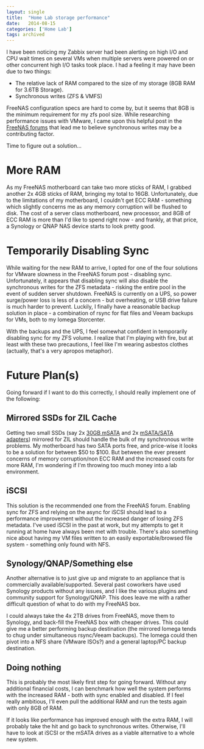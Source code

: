 ```yaml
---
layout: single
title:  "Home Lab storage performance"
date:   2014-08-15
categories: ['Home Lab']
tags: archived
---
```

I have been noticing my Zabbix server had been alerting on high I/O and CPU wait times on several VMs when multiple servers were powered on or other concurrent high I/O tasks took place. I had a feeling it may have been due to two things:

* The relative lack of RAM compared to the size of my storage (8GB RAM for 3.6TB Storage).
* Synchronous writes (ZFS & VMFS)

FreeNAS configuration specs are hard to come by, but it seems that 8GB is the minimum requirement for my zfs pool size. While researching performance issues with VMware, I came upon this helpful post in the [FreeNAS forums][1] that lead me to believe synchronous writes may be a contributing factor.

Time to figure out a solution...

# More RAM

As my FreeNAS motherboard can take two more sticks of RAM, I grabbed another 2x 4GB sticks of RAM, bringing my total to 16GB. Unfortunately, due to the limitations of my motherboard, I couldn't get ECC RAM - something which slightly concerns me as any memory corruption will be flushed to disk. The cost of a server class motherboard, new processor, and 8GB of ECC RAM is more than I'd like to spend right now - and frankly, at that price, a Synology or QNAP NAS device starts to look pretty good.

# Temporarily Disabling Sync

While waiting for the new RAM to arrive, I opted for one of the four solutions for VMware slowness in the FreeNAS forum post - disabling sync. Unfortunately, it appears that disabling sync will also disable the synchronous writes for the ZFS metadata - risking the entire pool in the event of sudden server shutdown. FreeNAS is currently on a UPS, so power surge/power loss is less of a concern - but overheating, or USB drive failure is much harder to prevent. Luckily, I finally have a reasonable backup solution in place - a combination of rsync for flat files and Veeam backups for VMs, both to my Iomega Storcenter.

With the backups and the UPS, I feel somewhat confident in temporarily disabling sync for my ZFS volume. I realize that I'm playing with fire, but at least with these two precautions, I feel like I'm wearing asbestos clothes (actually, that's a very apropos metaphor).

# Future Plan(s)

Going forward if I want to do this correctly, I should really implement one of the following:

## Mirrored SSDs for ZIL Cache

Getting two small SSDs (say 2x [30GB mSATA][2] and 2x [mSATA/SATA adapters][3]) mirrored for ZIL should handle the bulk of my synchronous write problems. My motherboard has two SATA ports free, and price-wise it looks to be a solution for between $50 to $100. But between the ever present concerns of memory corruption/non ECC RAM and the increased costs for more RAM, I'm wondering if I'm throwing too much money into a lab environment.

## iSCSI

This solution is the recommended one from the FreeNAS forum. Enabling sync for ZFS and relying on the async for iSCSI should lead to a performance improvement without the increased danger of losing ZFS metadata. I've used iSCSI in the past at work, but my attempts to get it running at home have always been met with trouble. There's also something nice about having my VM files written to an easily exportable/browsed file system - something only found with NFS.

## Synology/QNAP/Something else

Another alternative is to just give up and migrate to an appliance that is commercially available/supported. Several past coworkers have used Synology products without any issues, and I like the various plugins and community support for Synology/QNAP. This does leave me with a rather difficult question of what to do with my FreeNAS box.

I could always take the 4x 2TB drives from FreeNAS, move them to Synology, and back-fill the FreeNAS box with cheaper drives. This could give me a better performing backup destination (the mirrored Iomega tends to chug under simultaneous rsync/Veeam backups). The Iomega could then pivot into a NFS share (VMware ISOs?) and a general laptop/PC backup destination.

## Doing nothing

This is probably the most likely first step for going forward. Without any additional financial costs, I can benchmark how well the system performs with the increased RAM - both with sync enabled and disabled. If I feel really ambitious, I'll even pull the additional RAM and run the tests again with only 8GB of RAM.

If it looks like performance has improved enough with the extra RAM, I will probably take the hit and go back to synchronous writes. Otherwise, I'll have to look at iSCSI or the mSATA drives as a viable alternative to a whole new system.

[1]: http://forums.freenas.org/index.php?threads/sync-writes-or-why-is-my-esxi-nfs-so-slow-and-why-is-iscsi-faster.12506/
[2]: http://www.amazon.com/MyDigitalSSD-Bullet-Proof-mSATA-Solid/dp/B00B3X72U4
[3]: http://www.amazon.com/gp/product/B00BGEVUO4/
